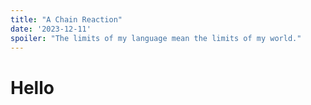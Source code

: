```yaml
---
title: "A Chain Reaction"
date: '2023-12-11'
spoiler: "The limits of my language mean the limits of my world."
---
```



# Hello
